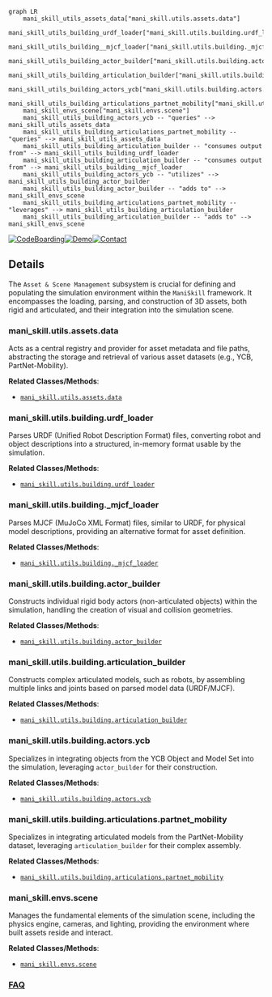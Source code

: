 ```mermaid
graph LR
    mani_skill_utils_assets_data["mani_skill.utils.assets.data"]
    mani_skill_utils_building_urdf_loader["mani_skill.utils.building.urdf_loader"]
    mani_skill_utils_building__mjcf_loader["mani_skill.utils.building._mjcf_loader"]
    mani_skill_utils_building_actor_builder["mani_skill.utils.building.actor_builder"]
    mani_skill_utils_building_articulation_builder["mani_skill.utils.building.articulation_builder"]
    mani_skill_utils_building_actors_ycb["mani_skill.utils.building.actors.ycb"]
    mani_skill_utils_building_articulations_partnet_mobility["mani_skill.utils.building.articulations.partnet_mobility"]
    mani_skill_envs_scene["mani_skill.envs.scene"]
    mani_skill_utils_building_actors_ycb -- "queries" --> mani_skill_utils_assets_data
    mani_skill_utils_building_articulations_partnet_mobility -- "queries" --> mani_skill_utils_assets_data
    mani_skill_utils_building_articulation_builder -- "consumes output from" --> mani_skill_utils_building_urdf_loader
    mani_skill_utils_building_articulation_builder -- "consumes output from" --> mani_skill_utils_building__mjcf_loader
    mani_skill_utils_building_actors_ycb -- "utilizes" --> mani_skill_utils_building_actor_builder
    mani_skill_utils_building_actor_builder -- "adds to" --> mani_skill_envs_scene
    mani_skill_utils_building_articulations_partnet_mobility -- "leverages" --> mani_skill_utils_building_articulation_builder
    mani_skill_utils_building_articulation_builder -- "adds to" --> mani_skill_envs_scene
```

[![CodeBoarding](https://img.shields.io/badge/Generated%20by-CodeBoarding-9cf?style=flat-square)](https://github.com/CodeBoarding/GeneratedOnBoardings)[![Demo](https://img.shields.io/badge/Try%20our-Demo-blue?style=flat-square)](https://www.codeboarding.org/demo)[![Contact](https://img.shields.io/badge/Contact%20us%20-%20contact@codeboarding.org-lightgrey?style=flat-square)](mailto:contact@codeboarding.org)

## Details

The `Asset & Scene Management` subsystem is crucial for defining and populating the simulation environment within the `ManiSkill` framework. It encompasses the loading, parsing, and construction of 3D assets, both rigid and articulated, and their integration into the simulation scene.

### mani_skill.utils.assets.data
Acts as a central registry and provider for asset metadata and file paths, abstracting the storage and retrieval of various asset datasets (e.g., YCB, PartNet-Mobility).


**Related Classes/Methods**:

- <a href="https://github.com/haosulab/ManiSkill/blob/main/mani_skill/utils/assets/data.py" target="_blank" rel="noopener noreferrer">`mani_skill.utils.assets.data`</a>


### mani_skill.utils.building.urdf_loader
Parses URDF (Unified Robot Description Format) files, converting robot and object descriptions into a structured, in-memory format usable by the simulation.


**Related Classes/Methods**:

- <a href="https://github.com/haosulab/ManiSkill/blob/main/mani_skill/utils/building/urdf_loader.py" target="_blank" rel="noopener noreferrer">`mani_skill.utils.building.urdf_loader`</a>


### mani_skill.utils.building._mjcf_loader
Parses MJCF (MuJoCo XML Format) files, similar to URDF, for physical model descriptions, providing an alternative format for asset definition.


**Related Classes/Methods**:

- <a href="https://github.com/haosulab/ManiSkill/blob/main/mani_skill/utils/building/_mjcf_loader.py" target="_blank" rel="noopener noreferrer">`mani_skill.utils.building._mjcf_loader`</a>


### mani_skill.utils.building.actor_builder
Constructs individual rigid body actors (non-articulated objects) within the simulation, handling the creation of visual and collision geometries.


**Related Classes/Methods**:

- <a href="https://github.com/haosulab/ManiSkill/blob/main/mani_skill/utils/building/actor_builder.py" target="_blank" rel="noopener noreferrer">`mani_skill.utils.building.actor_builder`</a>


### mani_skill.utils.building.articulation_builder
Constructs complex articulated models, such as robots, by assembling multiple links and joints based on parsed model data (URDF/MJCF).


**Related Classes/Methods**:

- <a href="https://github.com/haosulab/ManiSkill/blob/main/mani_skill/utils/building/articulation_builder.py" target="_blank" rel="noopener noreferrer">`mani_skill.utils.building.articulation_builder`</a>


### mani_skill.utils.building.actors.ycb
Specializes in integrating objects from the YCB Object and Model Set into the simulation, leveraging `actor_builder` for their construction.


**Related Classes/Methods**:

- <a href="https://github.com/haosulab/ManiSkill/blob/main/mani_skill/utils/building/actors/ycb.py" target="_blank" rel="noopener noreferrer">`mani_skill.utils.building.actors.ycb`</a>


### mani_skill.utils.building.articulations.partnet_mobility
Specializes in integrating articulated models from the PartNet-Mobility dataset, leveraging `articulation_builder` for their complex assembly.


**Related Classes/Methods**:

- <a href="https://github.com/haosulab/ManiSkill/blob/main/mani_skill/utils/building/articulations/partnet_mobility.py" target="_blank" rel="noopener noreferrer">`mani_skill.utils.building.articulations.partnet_mobility`</a>


### mani_skill.envs.scene
Manages the fundamental elements of the simulation scene, including the physics engine, cameras, and lighting, providing the environment where built assets reside and interact.


**Related Classes/Methods**:

- <a href="https://github.com/haosulab/ManiSkill/blob/main/mani_skill/envs/scene.py" target="_blank" rel="noopener noreferrer">`mani_skill.envs.scene`</a>




### [FAQ](https://github.com/CodeBoarding/GeneratedOnBoardings/tree/main?tab=readme-ov-file#faq)